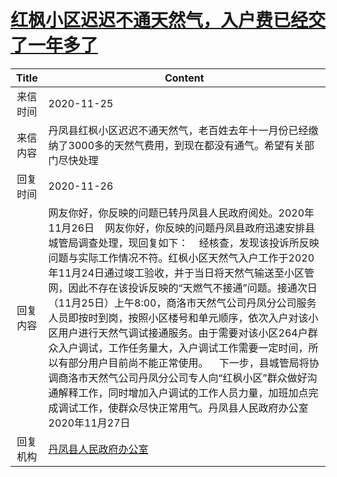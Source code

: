 # <a href="http://www.shangluo.gov.cn/zmhd/ldxxxx.jsp?urltype=leadermail.LeaderMailContentUrl&wbtreeid=1112&leadermailid=6648">红枫小区迟迟不通天然气，入户费已经交了一年多了</a>
| Title |                                                                                                                                                                                                         Content                                                                                                                                                                                                         |
|:-----:|-------------------------------------------------------------------------------------------------------------------------------------------------------------------------------------------------------------------------------------------------------------------------------------------------------------------------------------------------------------------------------------------------------------------------|
| 来信时间  | 2020-11-25                                                                                                                                                                                                                                                                                                                                                                                                              |
| 来信内容  | 丹凤县红枫小区迟迟不通天然气，老百姓去年十一月份已经缴纳了3000多的天然气费用，到现在都没有通气。希望有关部门尽快处理                                                                                                                                                                                                                                                                                                                                                            |
| 回复时间  | 2020-11-26                                                                                                                                                                                                                                                                                                                                                                                                              |
| 回复内容  | 网友你好，你反映的问题已转丹凤县人民政府阅处。2020年11月26日    网友你好，你反映的问题丹凤县政府迅速安排县城管局调查处理，现回复如下：    经核查，发现该投诉所反映问题与实际工作情况不符。红枫小区天然气入户工作于2020年11月24日通过竣工验收，并于当日将天然气输送至小区管网，因此不存在该投诉反映的“天燃气不接通”问题。接通次日（11月25日）上午8:00，商洛市天然气公司丹凤分公司服务人员即按时到岗，按照小区楼号和单元顺序，依次入户对该小区用户进行天然气调试接通服务。由于需要对该小区264户群众入户调试，工作任务量大，入户调试工作需要一定时间，所以有部分用户目前尚不能正常使用。    下一步，县城管局将协调商洛市天然气公司丹凤分公司专人向“红枫小区”群众做好沟通解释工作，同时增加入户调试的工作人员力量，加班加点完成调试工作，使群众尽快正常用气。丹凤县人民政府办公室2020年11月27日 |
| 回复机构  | <a href="../../categories/agencies/丹凤县人民政府办公室.md">丹凤县人民政府办公室</a>                                                                                                                                                                                                                                                                                                                                                          |